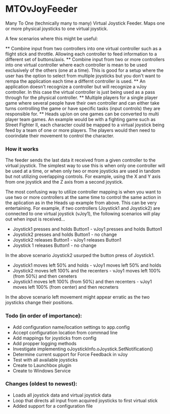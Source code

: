 # MTOvJoyFeeder
Many To One (technically many to many) Virtual Joystick Feeder. Maps one or more physical joysticks to one virtual joystick.

A few scenarios where this might be useful:

** Combine input from two controllers into one virtual controller such as a flight stick and throttle. Allowing each controller to feed information to a different set of buttons/axis.
** Combine input from two or more controllers into one virtual controller where each controller is mean to be used exclusively of the others (one at a time). This is good for a setup where the user has the option to select from multiple joysticks but you don't want to rempa the application each time a differnt controller is used.
** An application doesn't recognize a controller but will recognize a vJoy controller. In this case the virtual controller is just being used as a pass through for the physical controller.
** Multiple players for a single player game where several people have their own controller and can either take turns controlling the game or have specific tasks (input controls) they are responsible for.
** Heads up/on on one games can be converted to multi player team games. An example would be with a fighting game such as Street Fighter II, each character could be mapped to a virtual joystick being feed by a team of one or more players. The players would then need to coorindate their movement to control the character.

### How it works

The feeder sends the last data it received from a given controller to the virtual joystick. The simplest way to use this is when only one controller will be used at a time, or when only two or more joysticks are used in tandom but not utilizing overlapping controls. For example, using the X and Y axis from one joystick and the Z axis from a second joystick.

The most confusing way to utilize controller mapping is when you want to use two or more controllers at the same time to control the same action in the aplication as in the Heads up example from above. This can be very entertaining. For example, if two controllers (Joystick1 and Joystick2) are connected to one virtual joystick (vJoy1), the following scenarios will play out when input is received...

* Joystick1 presses and holds Button1 - vJoy1 presses and holds Button1
* Joystick2 presses and holds Button1 - no change
* Joystick2 releases Button1 - vJoy1 releases Button1
* Joystick 1 releases Button1 - no change

In the above scenario Joystick2 usurped the button press of Joystick1.

* Joystick1 moves left 50% and holds - vJoy1 moves left 50% and holds
* Joystick2 moves left 100% and the recenters - vJoy1 moves left 100% (from 50%) and then ceneters
* Joystick1 moves left 100% (from 50%) and then recenters - vJoy1 moves left 100% (from center) and then recneters

In the above scenario left movement might appear erratic as the two joysticks change their positions.

### Todo (in order of importance):

* Add configuration name/location settings to app.config
* Accept configuration location from commnad line
* Add mappings for joysticks from config
* Add propper logging methods
* Investigate implementing oJoystickInfo.oJoystick.SetNotification()
* Determine current support for Force Feedback in vJoy
* Test with all available joysticks
* Create to Launchbox plugin
* Create to Windows Service


### Changes (oldest to newest):

* Loads all joystick data and virtual joystick data
* Loop that directs all input from acquired joysticks to first virtual stick
* Added support for a configuration file